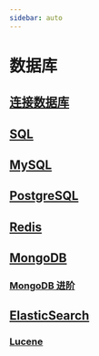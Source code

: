 ```yaml
---
sidebar: auto
---
```


# 数据库

## [连接数据库](./connect.md)
## [SQL](./sql.md)
## [MySQL](./MySQL.md)
## [PostgreSQL](./PostgreSQL.md)
## [Redis](./Redis.md)
## [MongoDB](./MongoDB.md)
### [MongoDB 进阶](./MongoDB_H.md)
## [ElasticSearch](./ElasticSearch.md)
### [Lucene](./Lucene.md)
